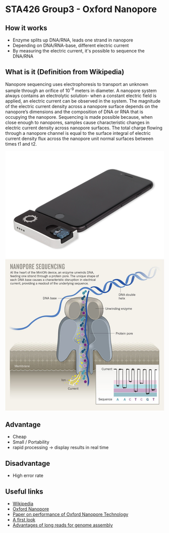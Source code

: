 # STA426 Group3 - Oxford Nanopore


## How it works

* Enzyme splits up DNA/RNA, leads one strand in nanopore
* Depending on DNA/RNA-base, different electric current
* By measuring the electric current, it's possible to sequence the DNA/RNA


## What is it (Definition from Wikipedia)

Nanopore sequencing uses electrophoresis to transport an unknown sample through an orifice of 10<sup>-9</sup> meters in diameter. A nanopore system always contains an electrolytic solution- when a constant electric field is applied, an electric current can be observed in the system. The magnitude of the electric current density across a nanopore surface depends on the nanopore’s dimensions and the composition of DNA or RNA that is occupying the nanopore. Sequencing is made possible because, when close enough to nanopores, samples cause characteristic changes in electric current density across nanopore surfaces. The total charge flowing through a nanopore channel is equal to the surface integral of electric current density flux across the nanopore unit normal surfaces between times t1 and t2.

![Device](/Device.png)
![Technology](/Nanopore_Seq.jpg)

## Advantage

* Cheap
* Small / Portability
* rapid processing -> display results in real time

## Disadvantage

* High error rate

## Useful links	

* [Wikipedia](https://en.wikipedia.org/wiki/Oxford_Nanopore_Technologies)
* [Oxford Nanopore](nanoporetech.com)
* [Paper on performance of Oxford Nanopore Technology](https://www.sciencedirect.com/science/article/pii/S2214753515000224)
* [A first look](https://onlinelibrary.wiley.com/doi/full/10.1111/1755-0998.12324)
* [Advantages of long reads for genome assembly](https://nanoporetech.com/sites/default/files/s3/white-papers/WGS_Assembly_white_paper.pdf?submissionGuid=40a7546b-9e51-42e7-bde9-b5ddef3c3512)
